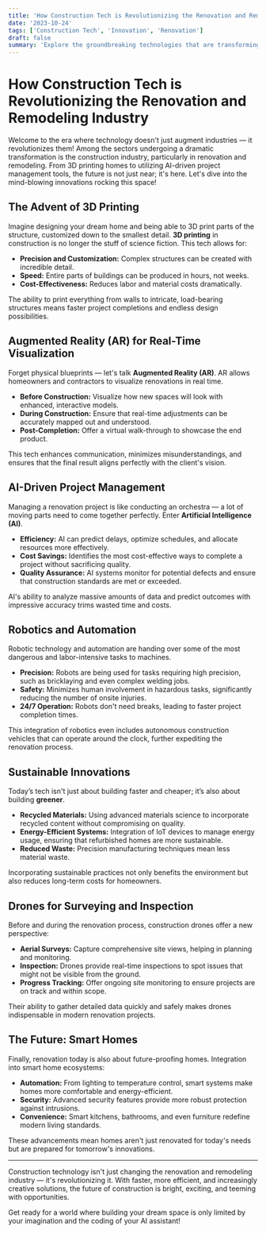 ```yaml
---
title: 'How Construction Tech is Revolutionizing the Renovation and Remodeling Industry'
date: '2023-10-24'
tags: ['Construction Tech', 'Innovation', 'Renovation']
draft: false
summary: 'Explore the groundbreaking technologies that are transforming the renovation and remodeling landscape, making projects faster, more efficient, and highly innovative.'
---
```


# How Construction Tech is Revolutionizing the Renovation and Remodeling Industry

Welcome to the era where technology doesn't just augment industries — it revolutionizes them! Among the sectors undergoing a dramatic transformation is the construction industry, particularly in renovation and remodeling. From 3D printing homes to utilizing AI-driven project management tools, the future is not just near; it's here. Let's dive into the mind-blowing innovations rocking this space!

## The Advent of 3D Printing

Imagine designing your dream home and being able to 3D print parts of the structure, customized down to the smallest detail. **3D printing** in construction is no longer the stuff of science fiction. This tech allows for:

- **Precision and Customization:** Complex structures can be created with incredible detail.
- **Speed:** Entire parts of buildings can be produced in hours, not weeks.
- **Cost-Effectiveness:** Reduces labor and material costs dramatically.

The ability to print everything from walls to intricate, load-bearing structures means faster project completions and endless design possibilities.

## Augmented Reality (AR) for Real-Time Visualization

Forget physical blueprints — let's talk **Augmented Reality (AR)**. AR allows homeowners and contractors to visualize renovations in real time.

- **Before Construction:** Visualize how new spaces will look with enhanced, interactive models.
- **During Construction:** Ensure that real-time adjustments can be accurately mapped out and understood.
- **Post-Completion:** Offer a virtual walk-through to showcase the end product.

This tech enhances communication, minimizes misunderstandings, and ensures that the final result aligns perfectly with the client's vision.

## AI-Driven Project Management

Managing a renovation project is like conducting an orchestra — a lot of moving parts need to come together perfectly. Enter **Artificial Intelligence (AI)**.

- **Efficiency:** AI can predict delays, optimize schedules, and allocate resources more effectively.
- **Cost Savings:** Identifies the most cost-effective ways to complete a project without sacrificing quality.
- **Quality Assurance:** AI systems monitor for potential defects and ensure that construction standards are met or exceeded.

AI's ability to analyze massive amounts of data and predict outcomes with impressive accuracy trims wasted time and costs.

## Robotics and Automation

Robotic technology and automation are handing over some of the most dangerous and labor-intensive tasks to machines.

- **Precision:** Robots are being used for tasks requiring high precision, such as bricklaying and even complex welding jobs.
- **Safety:** Minimizes human involvement in hazardous tasks, significantly reducing the number of onsite injuries.
- **24/7 Operation:** Robots don't need breaks, leading to faster project completion times.

This integration of robotics even includes autonomous construction vehicles that can operate around the clock, further expediting the renovation process.

## Sustainable Innovations

Today’s tech isn't just about building faster and cheaper; it’s also about building **greener**.

- **Recycled Materials:** Using advanced materials science to incorporate recycled content without compromising on quality.
- **Energy-Efficient Systems:** Integration of IoT devices to manage energy usage, ensuring that refurbished homes are more sustainable.
- **Reduced Waste:** Precision manufacturing techniques mean less material waste.

Incorporating sustainable practices not only benefits the environment but also reduces long-term costs for homeowners.

## Drones for Surveying and Inspection

Before and during the renovation process, construction drones offer a new perspective:

- **Aerial Surveys:** Capture comprehensive site views, helping in planning and monitoring.
- **Inspection:** Drones provide real-time inspections to spot issues that might not be visible from the ground.
- **Progress Tracking:** Offer ongoing site monitoring to ensure projects are on track and within scope.

Their ability to gather detailed data quickly and safely makes drones indispensable in modern renovation projects.

## The Future: Smart Homes

Finally, renovation today is also about future-proofing homes. Integration into smart home ecosystems:

- **Automation:** From lighting to temperature control, smart systems make homes more comfortable and energy-efficient.
- **Security:** Advanced security features provide more robust protection against intrusions.
- **Convenience:** Smart kitchens, bathrooms, and even furniture redefine modern living standards.

These advancements mean homes aren't just renovated for today's needs but are prepared for tomorrow's innovations.

---

Construction technology isn't just changing the renovation and remodeling industry — it's revolutionizing it. With faster, more efficient, and increasingly creative solutions, the future of construction is bright, exciting, and teeming with opportunities.

Get ready for a world where building your dream space is only limited by your imagination and the coding of your AI assistant!